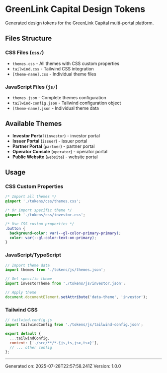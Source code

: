 # GreenLink Capital Design Tokens

Generated design tokens for the GreenLink Capital multi-portal platform.

## Files Structure

### CSS Files (`css/`)
- `themes.css` - All themes with CSS custom properties
- `tailwind.css` - Tailwind CSS integration
- `[theme-name].css` - Individual theme files

### JavaScript Files (`js/`)
- `themes.json` - Complete themes configuration
- `tailwind-config.json` - Tailwind configuration object
- `[theme-name].json` - Individual theme data

## Available Themes

- **Investor Portal** (`investor`) - investor portal
- **Issuer Portal** (`issuer`) - issuer portal
- **Partner Portal** (`partner`) - partner portal
- **Operator Console** (`operator`) - operator portal
- **Public Website** (`website`) - website portal

## Usage

### CSS Custom Properties
```css
/* Import all themes */
@import './tokens/css/themes.css';

/* Or import specific theme */
@import './tokens/css/investor.css';

/* Use CSS custom properties */
.button {
  background-color: var(--gl-color-primary-primary);
  color: var(--gl-color-text-on-primary);
}
```

### JavaScript/TypeScript
```javascript
// Import theme data
import themes from './tokens/js/themes.json';

// Get specific theme
import investorTheme from './tokens/js/investor.json';

// Apply theme
document.documentElement.setAttribute('data-theme', 'investor');
```

### Tailwind CSS
```javascript
// tailwind.config.js
import tailwindConfig from './tokens/js/tailwind-config.json';

export default {
  ...tailwindConfig,
  content: ['./src/**/*.{js,ts,jsx,tsx}'],
  // ... other config
};
```

---

Generated on: 2025-07-28T22:57:58.241Z
Version: 1.0.0
